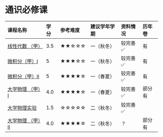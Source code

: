 # 通识必修课

| 课程名称 | 学分 | 参考难度 | 建议学年学期 | 资料情况 | 历年卷 |
|:--|:--|:--|:--|:--|:--|
| [线性代数 （甲）](linear_algebra/) | 3.5 | ★★☆☆☆ | 一（秋冬） | 较完善✅ | 有 |
| [微积分（甲）Ⅰ](calculus1/) | 5 | ★★★☆☆ | 一（秋冬） | 较完善✅ | 有 |
| [微积分（甲）Ⅱ](calculus2/) | 5 | ★★★★☆ | 一（春夏） | 较完善✅ | 有 |
| [大学物理 （甲）Ⅰ](physics1/) | 4.0 | ★★★★☆ | 一（春夏） | 较完善✅ | 部分有 |
| [大学物理实验](physics_experiment/) | 1.5 | ☆☆☆☆☆ | 二（秋冬） | 较完善✅ |  |
| [大学物理 （甲）Ⅱ](physics2/) | 4.0 | ★★★★☆ | 二（秋冬） | ？ | 部分有 |
